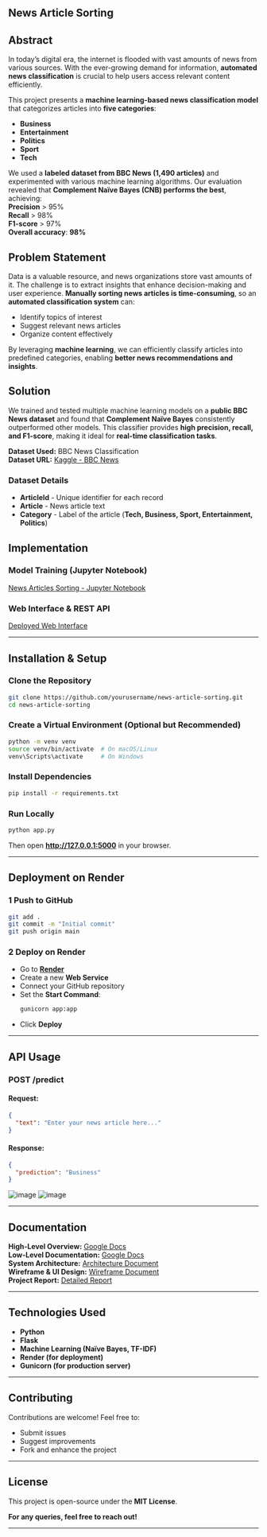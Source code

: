 ## News Article Sorting  

## Abstract  
In today’s digital era, the internet is flooded with vast amounts of news from various sources. With the ever-growing demand for information, **automated news classification** is crucial to help users access relevant content efficiently.  

This project presents a **machine learning-based news classification model** that categorizes articles into **five categories**:  
- **Business**  
- **Entertainment**  
- **Politics**  
- **Sport**  
- **Tech**  

We used a **labeled dataset from BBC News (1,490 articles)** and experimented with various machine learning algorithms. Our evaluation revealed that **Complement Naïve Bayes (CNB) performs the best**, achieving:  
 **Precision** > 95%  
 **Recall** > 98%  
 **F1-score** > 97%  
 **Overall accuracy**: **98%**  

## Problem Statement  
Data is a valuable resource, and news organizations store vast amounts of it. The challenge is to extract insights that enhance decision-making and user experience. **Manually sorting news articles is time-consuming**, so an **automated classification system** can:  
- Identify topics of interest  
- Suggest relevant news articles  
- Organize content effectively  

By leveraging **machine learning**, we can efficiently classify articles into predefined categories, enabling **better news recommendations and insights**.  

## Solution  
We trained and tested multiple machine learning models on a **public BBC News dataset** and found that **Complement Naïve Bayes** consistently outperformed other models. This classifier provides **high precision, recall, and F1-score**, making it ideal for **real-time classification tasks**.  

 **Dataset Used:** BBC News Classification  
 **Dataset URL:** [Kaggle - BBC News](https://www.kaggle.com/c/learn-ai-bbc/data)  

###  Dataset Details  
- **ArticleId** - Unique identifier for each record  
- **Article** - News article text  
- **Category** - Label of the article (**Tech, Business, Sport, Entertainment, Politics**)  

## Implementation  

###  Model Training (Jupyter Notebook)  
[News Articles Sorting - Jupyter Notebook](https://github.com/Naveen-jangid/News_Article_Sorting/blob/15aeccaaf214ffbc61865d06df59adc5290f59f4/News_Articles_Sorting.ipynb)  

###  Web Interface & REST API  
[Deployed Web Interface](https://news-article-sorting-754r.onrender.com)  
 
---

## Installation & Setup  

### Clone the Repository  
```bash
git clone https://github.com/yourusername/news-article-sorting.git
cd news-article-sorting
```

### Create a Virtual Environment (Optional but Recommended)  
```bash
python -m venv venv
source venv/bin/activate  # On macOS/Linux
venv\Scripts\activate     # On Windows
```

### Install Dependencies  
```bash
pip install -r requirements.txt
```

### Run Locally  
```bash
python app.py
```
Then open **http://127.0.0.1:5000** in your browser.  

---

## Deployment on Render  

### 1️ Push to GitHub  
```bash
git add .
git commit -m "Initial commit"
git push origin main
```
### 2️ Deploy on Render  
- Go to **[Render](https://render.com/)**  
- Create a new **Web Service**  
- Connect your GitHub repository  
- Set the **Start Command**:  
  ```bash
  gunicorn app:app
  ```
- Click **Deploy**  

---

## API Usage  

### **POST /predict**  
#### **Request:**  
```json
{
  "text": "Enter your news article here..."
}
```
#### **Response:**  
```json
{
  "prediction": "Business"
}
```
![image](https://github.com/user-attachments/assets/37859bd5-9675-416f-b64a-58b42e568fd0)
![image](https://github.com/user-attachments/assets/6c04510c-5d9e-4ae0-be8f-be3b6f44b253)

---

## Documentation  
 **High-Level Overview:** [Google Docs](https://docs.google.com/document/d/1_O5jjssenEaPWzLetzS88bDILzdFb8r3/edit?usp=drive_link&ouid=110161944854525864991&rtpof=true&sd=true)  
 **Low-Level Documentation:** [Google Docs](https://docs.google.com/document/d/1exAaeCQaQqn2tYfirrgChFdOt94nfBFJ/edit?usp=drive_link&ouid=110161944854525864991&rtpof=true&sd=true)  
 **System Architecture:** [Architecture Document](https://docs.google.com/document/d/1I9uThHjJJZp4rOPlevdT2o8qovE3ZY3M/edit?usp=drive_link&ouid=110161944854525864991&rtpof=true&sd=true)  
 **Wireframe & UI Design:** [Wireframe Document](https://docs.google.com/document/d/1Ls6TJ8-FXJeEW14UHHqV4dyKeGoBNbUt/edit?usp=drive_link&ouid=110161944854525864991&rtpof=true&sd=true)  
 **Project Report:** [Detailed Report](https://docs.google.com/presentation/d/1qZKCw8JrrLZurPeF1NmOJfDCyA6zJTHV/edit?usp=drive_link&ouid=110161944854525864991&rtpof=true&sd=true)  

---

## Technologies Used  
- **Python**   
- **Flask**   
- **Machine Learning (Naïve Bayes, TF-IDF)**   
- **Render (for deployment)**   
- **Gunicorn (for production server)**   

---

##  Contributing  
Contributions are welcome! Feel free to:  
- Submit issues   
- Suggest improvements   
- Fork and enhance the project   

---

## License  
This project is open-source under the **MIT License**.  

**For any queries, feel free to reach out!** 

---
